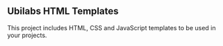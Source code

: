 ## Ubilabs HTML Templates ##

This project includes HTML, CSS and JavaScript templates to be used in your projects.